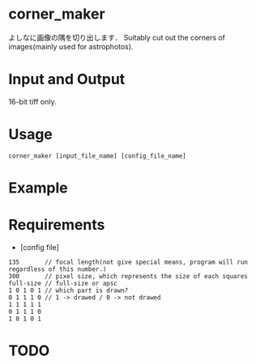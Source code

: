 # corner_maker
よしなに画像の隅を切り出します．
Suitably cut out the corners of images(mainly used for astrophotos).

# Input and Output
16-bit tiff only.

# Usage
```
corner_maker [input_file_name] [config_file_name]
```

# Example


# Requirements
* [config file] 
```
135       // focal length(not give special means, program will run regardless of this number.)
300       // pixel size, which represents the size of each squares
full-size // full-size or apsc
1 0 1 0 1 // which part is drawn? 
0 1 1 1 0 // 1 -> drawed / 0 -> not drawed
1 1 1 1 1
0 1 1 1 0
1 0 1 0 1
```

# TODO
